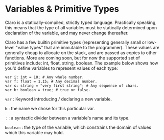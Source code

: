 # Variables & Primitive Types

Claro is a statically-compiled, strictly typed language. Practically speaking, this means that the type of all variables
must be statically determined upon declaration of the variable, and may never change thereafter.

Claro has a few builtin primitive types (representing generally small or low-level "value types" that are immutable to
the programmer). These values are generally cheap to allocate on the stack, and are passed as copies to other functions.
More are coming soon, but for now the supported set of primitives include: int, float, string, boolean. The example
below shows how you'd define variables to represent values of each type:

```
var i: int = 10; # Any whole number. 
var f: float = 1.15; # Any decimal number.
var s: string = "very first string"; # Any sequence of chars.
var b: boolean = true; # true or false.
```

`var` : Keyword introducing / declaring a new variable.

`b` : the name we chose for this particular var.

`:` : a syntactic divider between a variable's name and its type.

`boolean` : the type of the variable, which constrains the domain of values which this variable may hold. 
